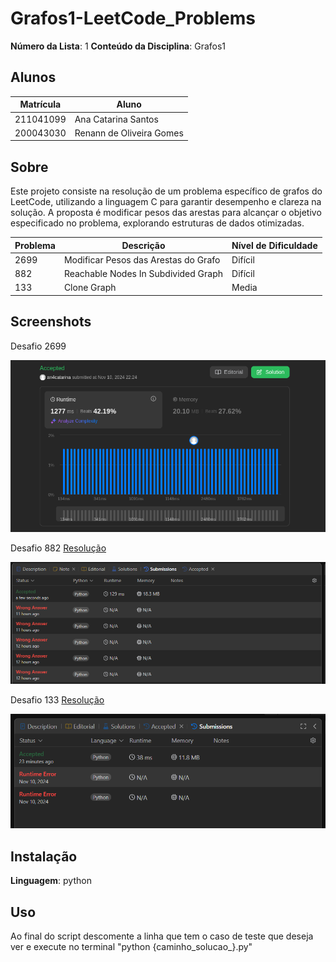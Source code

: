 # Grafos1-LeetCode_Problems

**Número da Lista**: 1
**Conteúdo da Disciplina**: Grafos1

## Alunos
|Matrícula | Aluno |
| -- | -- |
| 211041099  |  Ana Catarina Santos |
| 200043030  |  Renann de Oliveira Gomes |

## Sobre 

Este projeto consiste na resolução de um problema específico de grafos do LeetCode, utilizando a linguagem C para garantir desempenho e clareza na solução. A proposta é modificar pesos das arestas para alcançar o objetivo especificado no problema, explorando estruturas de dados otimizadas.

| Problema | Descrição                    | Nível de Dificuldade |
|----------|------------------------------|-----------------------|
| 2699     | Modificar Pesos das Arestas do Grafo | Difícil                |
| 882     | Reachable Nodes In Subdivided Graph | Difícil                |
| 133     | Clone Graph | Media               |



## Screenshots

Desafio 2699

![image](2699-Hard/images/accepted.png)

Desafio 882 
[Resolução](https://www.youtube.com/watch?v=5lIMU8bg6V8)

![image](./882%20-%20Hard/images/sub_882_succes.png)

Desafio 133 
[Resolução](https://www.youtube.com/watch?v=h_7yfdTBoIg)

![image](./133%20-%20medium/images/133_sucess2.png)

## Instalação 
**Linguagem**: python<br>

## Uso 
Ao final do script descomente a linha que tem o caso de teste que deseja ver e execute no terminal "python {caminho_solucao_}.py"





